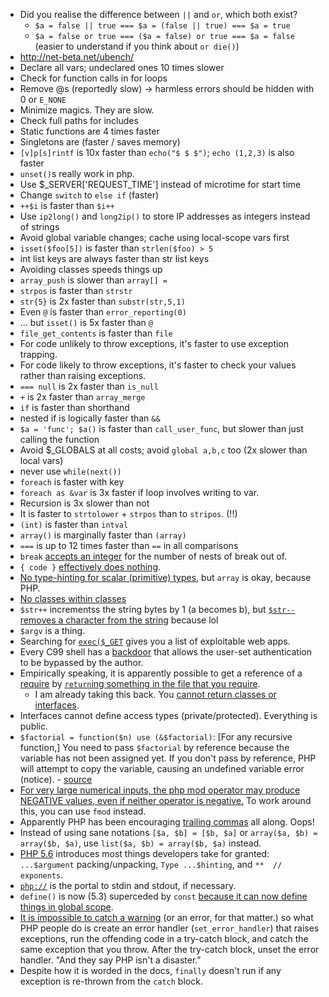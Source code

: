 * Did you realise the difference between `||` and `or`, which both exist?
   * `$a = false || true === $a = (false || true) === $a = true`
   * `$a = false or true === ($a = false) or true === $a = false` (easier to understand if you think about `or die()`)
* http://net-beta.net/ubench/
* Declare all vars; undeclared ones 10 times slower
* Check for function calls in for loops
* Remove @s (reportedly slow) -> harmless errors should be hidden with 0 or `E_NONE`
* Minimize magics. They are slow.
* Check full paths for includes
* Static functions are 4 times faster
* Singletons are (faster / saves memory)
* `[v]p[s]rintf` is 10x faster than `echo("$ $ $")`; `echo (1,2,3)` is also faster
* `unset()`s really work in php.
* Use $_SERVER['REQUEST_TIME'] instead of microtime for start time
* Change `switch` to `else if` (faster)
* `++$i` is faster than `$i++`
* Use `ip2long()` and `long2ip()` to store IP addresses as integers instead of strings
* Avoid global variable changes; cache using local-scope vars first
* `isset($foo[5])` is faster than `strlen($foo) > 5`
* int list keys are always faster than str list keys
* Avoiding classes speeds things up
* `array_push` is slower than `array[] =`
* `strpos` is faster than `strstr`
* `str{5}` is 2x faster than `substr(str,5,1)`
* Even `@` is faster than `error_reporting(0)`
* ... but `isset()` is 5x faster than `@`
* `file_get_contents` is faster than `file`
* For code unlikely to throw exceptions, it's faster to use exception trapping.
* For code likely to throw exceptions, it's faster to check your values rather than raising exceptions.
* `=== null` is 2x faster than `is_null`
* `+` is 2x faster than `array_merge`
* `if` is faster than shorthand
* nested if is logically faster than `&&`
* `$a = 'func'; $a()` is faster than `call_user_func`, but slower than just calling the function
* Avoid $_GLOBALS at all costs; avoid `global a,b,c` too (2x slower than local vars)
* never use `while(next())`
* `foreach` is faster with key
* `foreach as &var` is 3x faster if loop involves writing to var.
* Recursion is 3x slower than not
* It is faster to `strtolower` + `strpos` than to `stripos`. (!!)
* `(int)` is faster than `intval`
* `array()` is marginally faster than `(array)`
* `===` is up to 12 times faster than `==` in all comparisons
* `break` [accepts an integer](http://www.php.net/break) for the number of nests of break out of.
* `{ code }` [effectively does nothing](http://stackoverflow.com/questions/14971123/use-curly-brackets-to-structure-code-in-php).
* [No type-hinting for scalar (primitive) types](http://www.php.net/manual/en/language.oop5.typehinting.php), but `array` is okay, because PHP.
* [No classes within classes](http://stackoverflow.com/questions/1583140/is-it-allowed-to-create-a-php-class-inside-another-class)
* `$str++` incrementss the string bytes by 1 (a becomes b), but [`$str--` removes a character from the string](https://eval.in/60631) because lol
* `$argv` is a thing.
* Searching for [`exec($_GET`](https://github.com/search?q=exec%28%24_GET&ref=cmdform&type=Code) gives you a list of exploitable web apps.
* Every C99 shell has a [backdoor](http://thehackerblog.com/every-c99-php-shell-is-backdoored-aka-free-shells/) that allows the user-set authentication to be bypassed by the author.
* Empirically speaking, it is apparently possible to get a reference of a [require](https://github.com/chintanbanugaria/92five/blob/master/artisan#L30) by [`return`ing something in the file that you require](https://github.com/chintanbanugaria/92five/blob/master/bootstrap/start.php#L76).
    * I am already taking this back. You [cannot return classes or interfaces](http://stackoverflow.com/a/8084184/1558430).
* Interfaces cannot define access types (private/protected). Everything is public.
* `$factorial = function($n) use (&$factorial)`: [For any recursive function,] You need to pass `$factorial` by reference because the variable has not been assigned yet. If you don't pass by reference, PHP will attempt to copy the variable, causing an undefined variable error (notice). - [source](http://www.reddit.com/r/PHP/comments/2leo05/functional_programming_in_php/)
* [For very large numerical inputs, the php mod operator may produce NEGATIVE values, even if neither operator is negative.](http://stackoverflow.com/a/27113242/1558430) To work around this, you can use `fmod` instead.
* Apparently PHP has been encouraging [trailing commas](http://stackoverflow.com/questions/2829581/why-do-php-array-examples-leave-a-trailing-comma) all along. Oops!
* Instead of using sane notations `[$a, $b] = [$b, $a]` or `array($a, $b) = array($b, $a)`, use `list($a, $b) = array($b, $a)` instead.
* [PHP 5.6](http://php.net/releases/5_6_0.php) introduces most things developers take for granted: `...$argument` packing/unpacking, `Type ...$hinting`, and `**  // exponents`.
* [`php://`](http://php.net/manual/en/wrappers.php.php) is the portal to stdin and stdout, if necessary.
* `define()` is now (5.3) superceded by `const` [because it can now define things in global scope](http://stackoverflow.com/questions/2447791/define-vs-const).
* [It is impossible to catch a warning](http://stackoverflow.com/a/1241751) (or an error, for that matter.) so what PHP people do is create an error handler (`set_error_handler`) that raises exceptions, run the offending code in a try-catch block, and catch the same exception that you throw. After the try-catch block, unset the error handler. "And they say PHP isn't a disaster."
* Despite how it is worded in the docs, `finally` doesn't run if any exception is re-thrown from the `catch` block.
